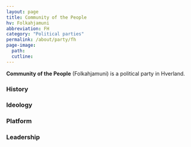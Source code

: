 ```yaml
---
layout: page
title: Community of the People
hv: Folkahjamuni
abbreviation: FH
category: "Political parties"
permalink: /about/party/fh
page-image: 
  path:  
  cutline: 
---
```


**Community of the People** (Folkahjamuni) is a political party in Hverland.

### History

### Ideology

### Platform

### Leadership